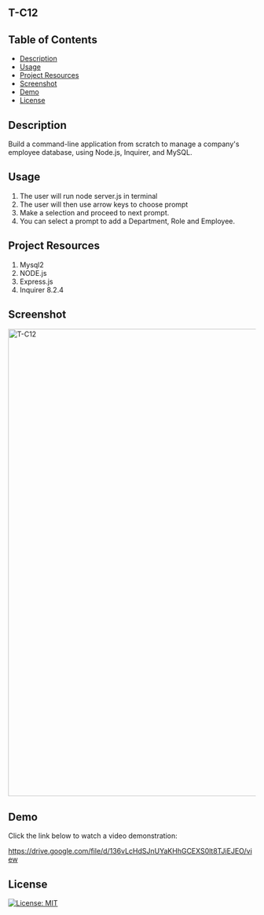 ## T-C12

## Table of Contents
-  [Description](#description) 
-  [Usage](#usage)
-  [Project Resources](#project-resources)
-  [Screenshot](#screenshot)
-  [Demo](#demo)
-  [License](#license)

## Description
Build a command-line application from scratch to manage a company's employee database, using Node.js, Inquirer, and MySQL.

## Usage
1. The user will run node server.js in terminal
2. The user will then use arrow keys to choose prompt
3. Make a selection and proceed to next prompt.
4. You can select a prompt to add a Department, Role and Employee. 

## Project Resources
1. Mysql2
2. NODE.js
3. Express.js
4. Inquirer 8.2.4

## Screenshot
<img width="951" alt="T-C12" src="https://user-images.githubusercontent.com/115193125/221370809-25fde712-200a-4c9a-91ca-d2cdd78043e8.png">


## Demo
Click the link below to watch a video demonstration:

https://drive.google.com/file/d/136vLcHdSJnUYaKHhGCEXS0lt8TJiEJEO/view


## License
[![License: MIT](https://img.shields.io/badge/License-MIT-yellow.svg)](https://opensource.org/licenses/MIT)